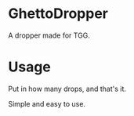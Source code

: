 # GhettoDropper
A dropper made for TGG.
# Usage
Put in how many drops, and that's it. 

Simple and easy to use.